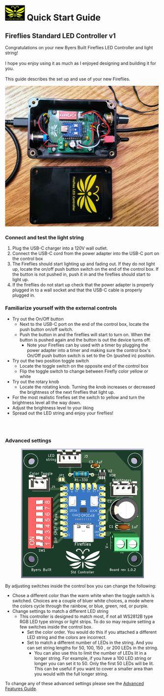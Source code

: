 # <img src="../assets/Fireflies_basic_logo_w_text.png" width="64">  Quick Start Guide   

## Fireflies Standard LED Controller v1  

Congratulations on your new Byers Built Fireflies LED Controller and light string!
<br> <br>
I hope you enjoy using it as much as I enjoyed designing and building it for you. <br> <br>
This guide describes the set up and use of your new Fireflies.

<img src="/assets/Fireflies_v1_open_with_label.jpg" width="500">

### Connect and test the light string
1. Plug the USB-C charger into a 120V wall outlet.
2. Connect the USB-C cord from the power adapter into the USB-C port on the control box
3. The Fireflies should start lighting up and fading out.  If they do not light up, locate the on/off push button switch on the end of the control box. If the button is not pushed in, push it in and the fireflies should start to light up.
4. If the fireflies do not start up check that the power adapter is properly plugged in to a wall socket and that the USB-C cable is properly plugged in.
### Familiarize yourself with the external controls
* Try out the On/Off button
  * Next to the USB-C port on the end of the control box, locate the push button on/off switch.
  * Push the button in and the fireflies will start to turn on.  When the button is pushed again and the button is out the device turns off.
    * Note your Fireflies can by used with a timer by plugging the power adapter into a timer and making sure the control box's On/Off push button switch is set to the On (pushed in) position.
* Try out the two position toggle switch
  * Locate the toggle switch on the opposite end of the control box
  * Flip the toggle switch to change between Firefly color yellow or white
* Try out the rotary knob
  * Locate the rotating knob.  Turning the knob increases or decreased the brightness of the next fireflies that light up.
* For the most realistic firefies set the switch to yellow and turn the brightness level all the way down.
* Adjust the brightness level to your liking
* Spread out the LED string and enjoy your fireflies!
<br>
<br>

### Advanced settings
<p align="center">
<img src="../assets/Fireflies_std_v1_0_2.png" width="400">
</p>

By adjusting switches inside the control box you can change the following:
* Chose a different color than the warm white when the toggle switch is switched.  Choices are a couple of bluer white choices, a mode where the colors cycle through the rainbow, or blue, green, red, or purple.
* Change settings to match a different LED string
  * This controller is designed to match most, if not all WS2812B type RGB LED type strings or light strips.  To do so may require setting a few switches inside the control box.
    * Set the color order.  You would do this if you attached a different LED string and the colors are incorrect. 
    * Set to match a different number of LEDs in the string.  And you can set string lengths for 50, 100, 150 , or 200 LEDs in the string.
      * You can also use this to limit the number of LEDs lit in a longer string.  For example, if you have a 100 LED string or longer you can set it to 50.  Only the first 50 LEDs will be lit.  This can be useful if you want to cover a smaller area than you would with the full longer string.

To change any of these advanced settings please see the [Advanced Features Guide](./v1_advanced_features.md).
